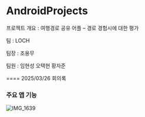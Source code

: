 # AndroidProjects
프로젝트 개요 : 여행경로 공유 어플 – 경로 경험시에 대한 평가

팀 : LOCH

팀장 : 조용무

팀원 : 임현성 오택현 황자준

====
2025/03/26 회의록

### 주요 앱 기능
![IMG_1639](https://github.com/user-attachments/assets/c509c4f4-c88c-4573-9300-d46c6430d212)


